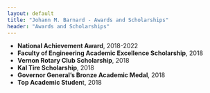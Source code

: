 ```yaml
---
layout: default
title: "Johann M. Barnard - Awards and Scholarships"
header: "Awards and Scholarships"
---
```


- **National Achievement Award**, 2018-2022
- **Faculty of Engineering Academic Excellence Scholarship**, 2018
- **Vernon Rotary Club Scholarship**, 2018
- **Kal Tire Scholarship**, 2018
- **Governor General’s Bronze Academic Medal**, 2018
- **Top Academic Studen**t, 2018
